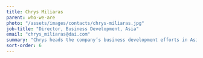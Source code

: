 ```yaml
---
title: Chrys Miliaras
parent: who-we-are
photo: "/assets/images/contacts/chrys-miliaras.jpg"
job-title: "Director, Business Development, Asia"
email: "chrys_miliaras@dai.com"
summary: "Chrys heads the company’s business development efforts in Asia. An expert in development finance, he has advised microfinance institutions and banks around the world on building capacity, improving performance, and attracting investment. Chrys has worked in international development for more than 20 years and has held leadership positions in both the field and home offices for several firms including RTI International, Chemonics, and ACCION."
sort-order: 6
---
```

